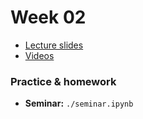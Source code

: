 # Week 02

* [Lecture slides](https://docs.google.com/presentation/d/15VQsfe2rivF1-pw1glz_cc6dbCtwjc9U5gF-Ho22qmA/edit?usp=sharing)
* [Videos](https://youtu.be/gpwAo7oF-r0)

### Practice & homework
* __Seminar:__ `./seminar.ipynb`
